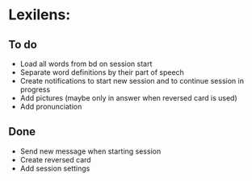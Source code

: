 # Lexilens:
## To do
- Load all words from bd on session start
- Separate word definitions by their part of speech
- Create notifications to start new session and to continue session in progress
- Add pictures (maybe only in answer when reversed card is used)
- Add pronunciation

## Done
- Send new message when starting session
- Create reversed card
- Add session settings